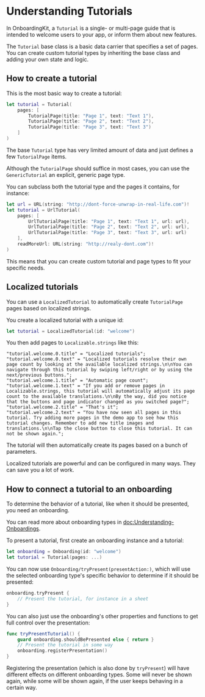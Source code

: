# Understanding Tutorials

In OnboardingKit, a ``Tutorial`` is a single- or multi-page guide that is intended to welcome users to your app, or inform them about new features.

The ``Tutorial`` base class is a basic data carrier that specifies a set of pages. You can create custom tutorial types by inheriting the base class and adding your own state and logic.



## How to create a tutorial

This is the most basic way to create a tutorial:

```swift
let tutorial = Tutorial(
    pages: [
        TutorialPage(title: "Page 1", text: "Text 1"),
        TutorialPage(title: "Page 2", text: "Text 2"),
        TutorialPage(title: "Page 3", text: "Text 3")
    ]
)
```

The base ``Tutorial`` type has very limited amount of data and just defines a few ``TutorialPage`` items.

Although the ``TutorialPage`` should suffice in most cases, you can use the ``GenericTutorial`` an explicit, generic page type.

You can subclass both the tutorial type and the pages it contains, for instance:

```swift
let url = URL(string: "http://dont-force-unwrap-in-real-life.com")!
let tutorial = UrlTutorial(
    pages: [
        UrlTutorialPage(title: "Page 1", text: "Text 1", url: url),
        UrlTutorialPage(title: "Page 2", text: "Text 2", url: url),
        UrlTutorialPage(title: "Page 3", text: "Text 3", url: url)
    ],
    readMoreUrl: URL(string: "http://realy-dont.com")! 
)
```

This means that you can create custom tutorial and page types to fit your specific needs.



## Localized tutorials

You can use a ``LocalizedTutorial`` to automatically create ``TutorialPage`` pages based on localized strings.

You create a localized tutorial with a unique id:

```swift
let tutorial = LocalizedTutorial(id: "welcome")
```

You then add pages to `Localizable.strings` like this:

```
"tutorial.welcome.0.title" = "Localized tutorials";
"tutorial.welcome.0.text" = "Localized tutorials resolve their own page count by looking at the available localized strings.\n\nYou can navigate through this tutorial by swiping left/right or by using the next/previous buttons.";
"tutorial.welcome.1.title" = "Automatic page count";
"tutorial.welcome.1.text" = "If you add or remove pages in Localizable.strings, this tutorial will automatically adjust its page count to the available translations.\n\nBy the way, did you notice that the buttons and page indicator changed as you switched page?";
"tutorial.welcome.2.title" = "That's it";
"tutorial.welcome.2.text" = "You have now seen all pages in this tutorial. Try adding more pages in the demo app to see how this tutorial changes. Remember to add new title images and translations.\n\nTap the close button to close this tutorial. It can not be shown again.";
```

The tutorial will then automatically create its pages based on a bunch of parameters.

Localized tutorials are powerful and can be configured in many ways. They can save you a lot of work.



## How to connect a tutorial to an onboarding

To determine the behavior of a tutorial, like when it should be presented, you need an onboarding. 

You can read more about onboarding types in <doc:Understanding-Onboardings>.

To present a tutorial, first create an onboarding instance and a tutorial:

```swift
let onboarding = Onboarding(id: "welcome")
let tutorial = Tutorial(pages: ...)
```

You can now use ``Onboarding/tryPresent(presentAction:)``, which will use the selected onboarding type's specific behavior to determine if it should be presented:   

```swift
onboarding.tryPresent {
    // Present the tutorial, for instance in a sheet
}
```

You can also just use the onboarding's other properties and functions to get full control over the presentation:

```swift
func tryPresentTutorial() {
    guard onboarding.shouldBePresented else { return }
    // Present the tutorial in some way
    onboarding.registerPresentation()
}
```

Registering the presentation (which is also done by `tryPresent`) will have different effects on different onboarding types. Some will never be shown again, while some will be shown again, if the user keeps behaving in a certain way.
